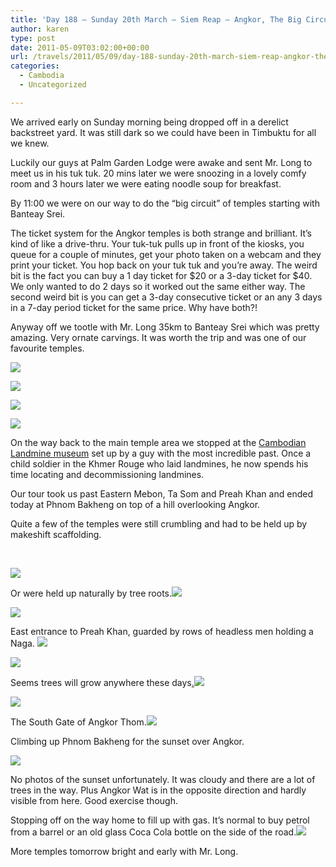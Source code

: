 ```yaml
---
title: 'Day 188 – Sunday 20th March – Siem Reap – Angkor, The Big Circuit'
author: karen
type: post
date: 2011-05-09T03:02:00+00:00
url: /travels/2011/05/09/day-188-sunday-20th-march-siem-reap-angkor-the-big-circuit/
categories:
  - Cambodia
  - Uncategorized

---
```

We arrived early on Sunday morning being dropped off in a derelict backstreet yard. It was still dark so we could have been in Timbuktu for all we knew.

Luckily our guys at Palm Garden Lodge were awake and sent Mr. Long to meet us in his tuk tuk. 20 mins later we were snoozing in a lovely comfy room and 3 hours later we were eating noodle soup for breakfast. 

By 11:00 we were on our way to do the “big circuit” of temples starting with Banteay Srei.

The ticket system for the Angkor temples is both strange and brilliant. It’s kind of like a drive-thru. Your tuk-tuk pulls up in front of the kiosks, you queue for a couple of minutes, get your photo taken on a webcam and they print your ticket. You hop back on your tuk tuk and you’re away. The weird bit is the fact you can buy a 1 day ticket for $20 or a 3-day ticket for $40. We only wanted to do 2 days so it worked out the same either way. The second weird bit is you can get a 3-day consecutive ticket or an any 3 days in a 7-day period ticket for the same price. Why have both?!

Anyway off we tootle with Mr. Long 35km to Banteay Srei which was pretty amazing. Very ornate carvings. It was worth the trip and was one of our favourite temples.

![](/travels-wp-content/uploads/2011/05/IMG_3741.jpg)

![](/travels-wp-content/uploads/2011/05/IMG_3745.jpg)

![](/travels-wp-content/uploads/2011/05/IMG_3751.jpg)

![](/travels-wp-content/uploads/2011/05/IMG_3746.jpg)

On the way back to the main temple area we stopped at the [Cambodian Landmine museum][5] set up by a guy with the most incredible past. Once a child soldier in the Khmer Rouge who laid landmines, he now spends his time locating and decommissioning landmines.

Our tour took us past Eastern Mebon, Ta Som and Preah Khan and ended today at Phnom Bakheng on top of a hill overlooking Angkor.

Quite a few of the temples were still crumbling and had to be held up by makeshift scaffolding.

&nbsp;

![](/travels-wp-content/uploads/2011/05/IMG_3768.jpg)

Or were held up naturally by tree roots.![](/travels-wp-content/uploads/2011/05/IMG_3811.jpg)

![](/travels-wp-content/uploads/2011/05/IMG_3815.jpg)

East entrance to Preah Khan, guarded by rows of headless men holding a Naga. ![](/travels-wp-content/uploads/2011/05/IMG_3846.jpg)

![](/travels-wp-content/uploads/2011/05/IMG_3881.jpg)

Seems trees will grow anywhere these days[.![](/travels-wp-content/uploads/2011/05/IMG_3892_thumb.jpg)][11]

![](/travels-wp-content/uploads/2011/05/IMG_3908.jpg)

The South Gate of Angkor Thom.![](/travels-wp-content/uploads/2011/05/IMG_3940.jpg)

Climbing up Phnom Bakheng for the sunset over Angkor.

![](/travels-wp-content/uploads/2011/05/IMG_3951.jpg)

No photos of the sunset unfortunately. It was cloudy and there are a lot of trees in the way. Plus Angkor Wat is in the opposite direction and hardly visible from here. Good exercise though.

Stopping off on the way home to fill up with gas. It’s normal to buy petrol from a barrel or an old glass Coca Cola bottle on the side of the road.![](/travels-wp-content/uploads/2011/05/IMG_3972.jpg)

More temples tomorrow bright and early with Mr. Long.

 [1]: http://www.mattburns.co.uk/travels/wp-content/uploads/2011/05/IMG_3741.jpg
 [2]: http://www.mattburns.co.uk/travels/wp-content/uploads/2011/05/IMG_3745.jpg
 [3]: http://www.mattburns.co.uk/travels/wp-content/uploads/2011/05/IMG_3751.jpg
 [4]: http://www.mattburns.co.uk/travels/wp-content/uploads/2011/05/IMG_3746.jpg
 [5]: http://www.cambodialandminemuseum.org/menu.html
 [6]: http://www.mattburns.co.uk/travels/wp-content/uploads/2011/05/IMG_3768.jpg
 [7]: http://www.mattburns.co.uk/travels/wp-content/uploads/2011/05/IMG_3811.jpg
 [8]: http://www.mattburns.co.uk/travels/wp-content/uploads/2011/05/IMG_3815.jpg
 [9]: http://www.mattburns.co.uk/travels/wp-content/uploads/2011/05/IMG_3846.jpg
 [10]: http://www.mattburns.co.uk/travels/wp-content/uploads/2011/05/IMG_3881.jpg
 [11]: http://www.mattburns.co.uk/travels/wp-content/uploads/2011/05/IMG_3892.jpg
 [12]: http://www.mattburns.co.uk/travels/wp-content/uploads/2011/05/IMG_3908.jpg
 [13]: http://www.mattburns.co.uk/travels/wp-content/uploads/2011/05/IMG_3940.jpg
 [14]: http://www.mattburns.co.uk/travels/wp-content/uploads/2011/05/IMG_3951.jpg
 [15]: http://www.mattburns.co.uk/travels/wp-content/uploads/2011/05/IMG_3972.jpg